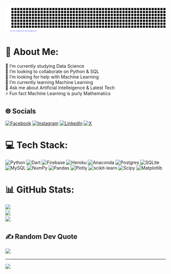 ![gitartwork](gitartwork.svg)
# 💫 About Me:
🔭 I’m currently studying Data Science<br>👯 I’m looking to collaborate on Python & SQL<br>🤝 I’m looking for help with Machine Learning<br>🌱 I’m currently learning Machine Learning<br>💬 Ask me about Artificial Intelleigence & Latest Tech<br>⚡ Fun fact Machine Learning is purly Mathematics


## 🌐 Socials
[![Facebook](https://img.shields.io/badge/Facebook-%231877F2.svg?logo=Facebook&logoColor=white)](https://www.facebook.com/anas.tahir.70.hero) [![Instagram](https://img.shields.io/badge/Instagram-%23E4405F.svg?logo=Instagram&logoColor=white)](https://www.instagram.com/anasengence/) [![LinkedIn](https://img.shields.io/badge/LinkedIn-%230077B5.svg?logo=linkedin&logoColor=white)](https://www.linkedin.com/in/anas-waleed-tahir-9a5b78214/) [![X](https://img.shields.io/badge/X-black.svg?logo=X&logoColor=white)]((https://twitter.com/anastaahir))

# 💻 Tech Stack:
![Python](https://img.shields.io/badge/python-3670A0?style=for-the-badge&logo=python&logoColor=ffdd54) ![Dart](https://img.shields.io/badge/dart-%230175C2.svg?style=for-the-badge&logo=dart&logoColor=white) ![Firebase](https://img.shields.io/badge/firebase-%23039BE5.svg?style=for-the-badge&logo=firebase) ![Heroku](https://img.shields.io/badge/heroku-%23430098.svg?style=for-the-badge&logo=heroku&logoColor=white) ![Anaconda](https://img.shields.io/badge/Anaconda-%2344A833.svg?style=for-the-badge&logo=anaconda&logoColor=white) ![Postgres](https://img.shields.io/badge/postgres-%23316192.svg?style=for-the-badge&logo=postgresql&logoColor=white) ![SQLite](https://img.shields.io/badge/sqlite-%2307405e.svg?style=for-the-badge&logo=sqlite&logoColor=white) ![MySQL](https://img.shields.io/badge/mysql-%2300000f.svg?style=for-the-badge&logo=mysql&logoColor=white) ![NumPy](https://img.shields.io/badge/numpy-%23013243.svg?style=for-the-badge&logo=numpy&logoColor=white) ![Pandas](https://img.shields.io/badge/pandas-%23150458.svg?style=for-the-badge&logo=pandas&logoColor=white) ![Plotly](https://img.shields.io/badge/Plotly-%233F4F75.svg?style=for-the-badge&logo=plotly&logoColor=white) ![scikit-learn](https://img.shields.io/badge/scikit--learn-%23F7931E.svg?style=for-the-badge&logo=scikit-learn&logoColor=white) ![Scipy](https://img.shields.io/badge/SciPy-%230C55A5.svg?style=for-the-badge&logo=scipy&logoColor=%white) ![Matplotlib](https://img.shields.io/badge/Matplotlib-%23ffffff.svg?style=for-the-badge&logo=Matplotlib&logoColor=black)
# 📊 GitHub Stats:
![](https://github-readme-stats.vercel.app/api?username=ANAS-TAAHIR&theme=merko&hide_border=false&include_all_commits=false&count_private=false)<br/>
![](https://github-readme-streak-stats.herokuapp.com/?user=ANAS-TAAHIR&theme=merko&hide_border=false)<br/>
![](https://github-readme-stats.vercel.app/api/top-langs/?username=ANAS-TAAHIR&theme=merko&hide_border=false&include_all_commits=false&count_private=false&layout=compact)

## ✍️ Random Dev Quote
![](https://quotes-github-readme.vercel.app/api?type=horizontal&theme=merko)

---
[![](https://visitcount.itsvg.in/api?id=ANAS-TAAHIR&icon=7&color=3)](https://visitcount.itsvg.in)
